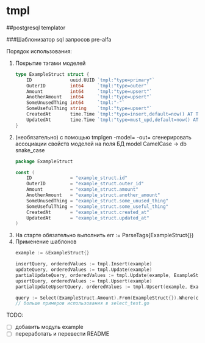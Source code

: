 # tmpl
##postgresql templator

###Шаблонизатор sql запросов pre-alfa

Порядок использования:

1. Покрытие тэгами моделей
    ```go
    type ExampleStruct struct {
   	    ID              uuid.UUID `tmpl:"type=primary"`
   	    OuterID         int64     `tmpl:"type=outer"`
   	    Amount          int64     `tmpl:"type=upsert"`
   	    AnotherAmount   int64     `tmpl:"type=upsert"`
   	    SomeUnusedThing int64     `tmpl:"-"`
   	    SomeUsefulThing string    `tmpl:"type=upsert"`
   	    CreatedAt       time.Time `tmpl:"type=insert,default=now() AT TIME ZONE 'UTC'"`
   	    UpdatedAt       time.Time `tmpl:"type=must_upd,default=now() AT TIME ZONE 'UTC'"`
    } 
    ```
1. (необязательно) c помощью tmplgen -model=<models path> -out=<vars path> сгенерировать ассоциации свойств моделей на поля БД
model CamelCase -> db snake_case
    ```go
    package ExampleStruct
   
    const ( 
        ID              = "example_struct.id"
        OuterID         = "example_struct.outer_id"
        Amount          = "example_struct.amount"
        AnotherAmount   = "example_struct.another_amount"
        SomeUnusedThing = "example_struct.some_unused_thing"
        SomeUsefulThing = "example_struct.some_useful_thing"
        CreatedAt       = "example_struct.created_at"
        UpdatedAt       = "example_struct.updated_at"
    )
    ```
1. На старте обязательно выполнить err := ParseTags{ExampleStruct{})
1. Применение шаблонов
   ```go
   example := &ExampleStruct{}
   
   insertQuery, orderedValues := tmpl.Insert(example)
   updateQuery, orderedValues := tmpl.Update(example)
   partialUpdateQuery, orderedValues := tmpl.Update(example, ExampleStruct.Amount)
   upsertQuery, orderedValues := tmpl.Upsert(example)
   partialUpdateUpsertQuery, orderedValues := tmpl.Upsert(example, ExampleStruct.Amount)
   
   query := Select(ExampleStruct.Amount).From(ExampleStruct{}).Where(conditions.Eq(ExampleStruct.ID, conditions.String("1")))
   // больше примеров использования в select_test.go
   ```

TODO:
- [ ] добавить модуль example
- [ ] переработать и перевести README
